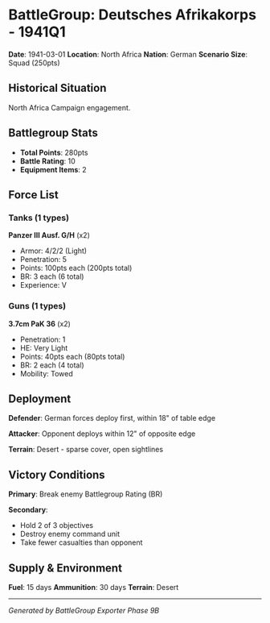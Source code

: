 # BattleGroup: Deutsches Afrikakorps - 1941Q1

**Date**: 1941-03-01
**Location**: North Africa
**Nation**: German
**Scenario Size**: Squad (250pts)

## Historical Situation

North Africa Campaign engagement.

## Battlegroup Stats

- **Total Points**: 280pts
- **Battle Rating**: 10
- **Equipment Items**: 2

## Force List

### Tanks (1 types)

**Panzer III Ausf. G/H** (x2)
- Armor: 4/2/2 (Light)
- Penetration: 5
- Points: 100pts each (200pts total)
- BR: 3 each (6 total)
- Experience: V

### Guns (1 types)

**3.7cm PaK 36** (x2)
- Penetration: 1
- HE: Very Light
- Points: 40pts each (80pts total)
- BR: 2 each (4 total)
- Mobility: Towed


## Deployment

**Defender**: German forces deploy first, within 18" of table edge

**Attacker**: Opponent deploys within 12" of opposite edge

**Terrain**: Desert - sparse cover, open sightlines

## Victory Conditions

**Primary**: Break enemy Battlegroup Rating (BR)

**Secondary**:
- Hold 2 of 3 objectives
- Destroy enemy command unit
- Take fewer casualties than opponent

## Supply & Environment

**Fuel**: 15 days
**Ammunition**: 30 days
**Terrain**: Desert

---

*Generated by BattleGroup Exporter Phase 9B*
